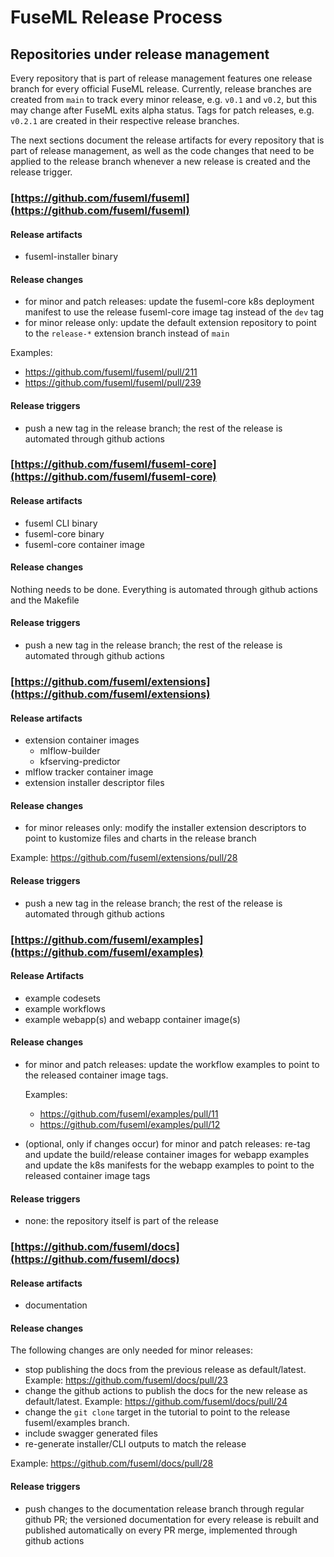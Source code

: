 # FuseML Release Process

## Repositories under release management 

Every repository that is part of release management features one release branch
for every official FuseML release. Currently, release branches are created from `main`
to track every minor release, e.g. `v0.1` and `v0.2`, but this may change after FuseML
exits alpha status. Tags for patch releases, e.g. `v0.2.1` are created in their respective
release branches.

The next sections document the release artifacts for every repository that is part
of release management, as well as the code changes that need to be applied to the
release branch whenever a new release is created and the release trigger.

### [https://github.com/fuseml/fuseml](https://github.com/fuseml/fuseml)

#### Release artifacts

* fuseml-installer binary

#### Release changes

* for minor and patch releases: update the fuseml-core k8s deployment manifest to use the release fuseml-core image tag instead of the `dev` tag
* for minor release only: update the default extension repository to point to the `release-*` extension branch instead of `main`

Examples:
 * https://github.com/fuseml/fuseml/pull/211
 * https://github.com/fuseml/fuseml/pull/239

#### Release triggers

* push a new tag in the release branch; the rest of the release is automated through github actions

### [https://github.com/fuseml/fuseml-core](https://github.com/fuseml/fuseml-core)

#### Release artifacts

* fuseml CLI binary
* fuseml-core binary
* fuseml-core container image

#### Release changes

Nothing needs to be done. Everything is automated through github actions and the Makefile

#### Release triggers

* push a new tag in the release branch; the rest of the release is automated through github actions

### [https://github.com/fuseml/extensions](https://github.com/fuseml/extensions)

#### Release artifacts

* extension container images
  * mlflow-builder
  * kfserving-predictor
* mlflow tracker container image
* extension installer descriptor files

#### Release changes

* for minor releases only: modify the installer extension descriptors to point to kustomize files and charts in the release branch

Example: https://github.com/fuseml/extensions/pull/28

#### Release triggers

* push a new tag in the release branch; the rest of the release is automated through github actions

### [https://github.com/fuseml/examples](https://github.com/fuseml/examples)

#### Release Artifacts

* example codesets
* example workflows
* example webapp(s) and webapp container image(s)

#### Release changes

* for minor and patch releases: update the workflow examples to point to the released container image tags.

  Examples:
  * https://github.com/fuseml/examples/pull/11
  * https://github.com/fuseml/examples/pull/12

* (optional, only if changes occur) for minor and patch releases: re-tag and update the build/release container images for webapp examples and update the k8s manifests for the webapp examples to point to the released container image tags

#### Release triggers

* none: the repository itself is part of the release

### [https://github.com/fuseml/docs](https://github.com/fuseml/docs)

#### Release artifacts

* documentation

#### Release changes

The following changes are only needed for minor releases:

* stop publishing the docs from the previous release as default/latest. Example: https://github.com/fuseml/docs/pull/23
* change the github actions to publish the docs for the new release as default/latest. Example: https://github.com/fuseml/docs/pull/24
* change the `git clone` target in the tutorial to point to the release fuseml/examples branch.
* include swagger generated files
* re-generate installer/CLI outputs to match the release

Example: https://github.com/fuseml/docs/pull/28

#### Release triggers

* push changes to the documentation release branch through regular github PR; the versioned documentation
for every release is rebuilt and published automatically on every PR merge, implemented through github actions
